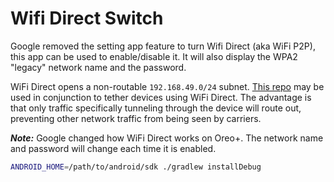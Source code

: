 # Wifi Direct Switch

Google removed the setting app feature to turn Wifi Direct (aka WiFi P2P), this
app can be used to enable/disable it. It will also display the WPA2 "legacy"
network name and the password.

WiFi Direct opens a non-routable `192.168.49.0/24` subnet.
[This repo](https://gitlab.na.nccgroup.com/jdileo/termux-sshd) may be used in
conjunction to tether devices using WiFi Direct. The advantage is that only
traffic specifically tunneling through the device will route out, preventing
other network traffic from being seen by carriers.

***Note:*** Google changed how WiFi Direct works on Oreo+. The network name and
password will change each time it is enabled.

```bash
ANDROID_HOME=/path/to/android/sdk ./gradlew installDebug
```
